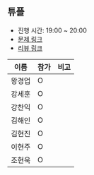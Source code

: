 ## 튜플
- 진행 시간: 19:00 ~ 20:00
- [문제 링크](https://programmers.co.kr/learn/courses/30/lessons/64065)
- [리뷰 링크]()

|이름|참가|비고|
|-----|------|-----|
|왕경업|O||
|강세훈|O||
|강찬익|O||
|김해인|O||
|김현진|O||
|이현주|O||
|조현욱|O||
